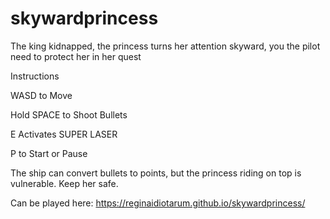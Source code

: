 # skywardprincess
The king kidnapped, the princess turns her attention skyward, you the pilot need to protect her in her quest

Instructions

WASD to Move

Hold SPACE to Shoot Bullets

E Activates SUPER LASER

P to Start or Pause

The ship can convert bullets to points, but the princess riding on top is vulnerable. Keep her safe.

Can be played here:
https://reginaidiotarum.github.io/skywardprincess/
